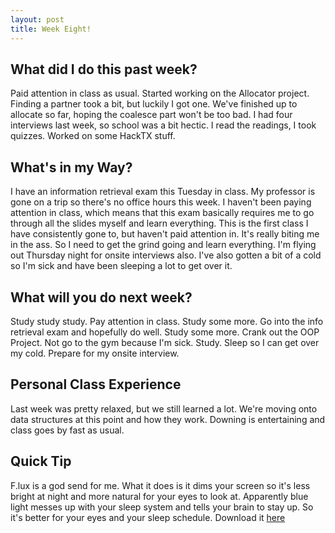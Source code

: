 ```yaml
---
layout: post
title: Week Eight!
---
```


## What did I do this past week?
Paid attention in class as usual. Started working on the Allocator project. Finding a partner took a bit, but luckily I got one. We've finished up to allocate so far, hoping the coalesce part won't be too bad. I had four interviews last week, so school was a bit hectic. I read the readings, I took quizzes. Worked on some HackTX stuff. 

## What's in my Way?
I have an information retrieval exam this Tuesday in class. My professor is gone on a trip so there's no office hours this week. I haven't been paying attention in class, which means that this exam basically requires me to go through all the slides myself and learn everything. This is the first class I have consistently gone to, but haven't paid attention in. It's really biting me in the ass. So I need to get the grind going and learn everything. I'm flying out Thursday night for onsite interviews also. I've also gotten a bit of a cold so I'm sick and have been sleeping a lot to get over it. 

## What will you do next week? 
Study study study. Pay attention in class. Study some more. Go into the info retrieval exam and hopefully do well. Study some more. Crank out the OOP Project. Not go to the gym because I'm sick. Study. Sleep so I can get over my cold. Prepare for my onsite interview. 

## Personal Class Experience
Last week was pretty relaxed, but we still learned a lot. We're moving onto data structures at this point and how they work. Downing is entertaining and class goes by fast as usual. 

## Quick Tip
F.lux is a god send for me. What it does is it dims your screen so it's less bright at night and more natural for your eyes to look at. Apparently blue light messes up with your sleep system and tells your brain to stay up. So it's better for your eyes and your sleep schedule. Download it [here](https://justgetflux.com/)

